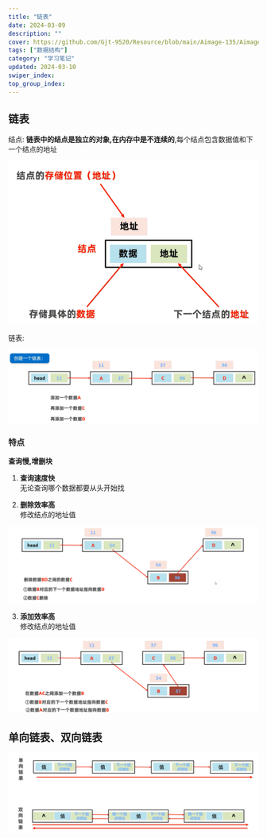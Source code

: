 ```yaml
---
title: "链表"
date: 2024-03-09
description: ""
cover: https://github.com/Gjt-9520/Resource/blob/main/Aimage-135/Aimage31.jpg?raw=true
tags: ["数据结构"]
category: "学习笔记"
updated: 2024-03-10
swiper_index:
top_group_index:
---
```


## 链表

结点: **链表中的结点是独立的对象,在内存中是不连续的**,每个结点包含数据值和下一个结点的地址

![结点](../images/结点.png)

链表: 

![链表](../images/链表.png)

### 特点 

**查询慢,增删块**

1. **查询速度快**      
无论查询哪个数据都要从头开始找

2. **删除效率高**         
修改结点的地址值

![删除结点](../images/删除结点.png)

3. **添加效率高**        
修改结点的地址值   

![添加结点](../images/添加结点.png)

## 单向链表、双向链表

![单向链表、双向链表](../images/单向链表、双向链表.png)